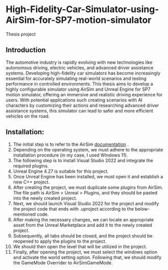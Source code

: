 # High-Fidelity-Car-Simulator-using-AirSim-for-SP7-motion-simulator
Thesis project

## Introduction 
The automotive industry is rapidly evolving with new technologies like autonomous driving, electric vehicles, and advanced driver assistance systems. Developing high-fidelity car simulators has become increasingly essential for accurately simulating real-world scenarios and testing performance in controlled environments. This thesis aims to develop a highly configurable simulator using AirSim and Unreal Engine for SP7 motion simulator, offering an immersive and realistic driving experience for users. With potential applications such creating scenarios with AI characters by customizing their actions and researching advanced driver assistance systems, this simulator can lead to safer and more efficient vehicles on the road.

## Installation:

1. The initial step is to refer to the AirSim [documentation](https://microsoft.github.io/AirSim/build_windows/) .
2. Depending on the operating system, we must adhere to the appropriate installation procedure (in my case, I used Windows 11).
3. The following step is to install Visual Studio 2022 and integrate the required plugins.
4. Unreal Engine 4.27 is suitable for this project.
5. Once Unreal Engine has been installed, we must open it and establish a new C++ project.
6. After creating the project, we must duplicate some plugins from AirSim. The file path is AirSim > Unreal > Plugins, and they should be pasted into the newly created project.
7. Next, we should launch Visual Studio 2022 for the project and modify the project code that ends with .uproject according to the below-mentioned code.
8. After making the necessary changes, we can locate an appropriate asset from the Unreal Marketplace and add it to the newly created project.
9. Subsequently, all tabs should be closed, and the project should be reopened to apply the plugins to the project.
10. We should then open the level that will be utilized in the project.
11. Finally, after opening the project, we must select the windows option and activate the world setting option. Following that, we should modify the GameMode Overrider to AirSimGameMode.
